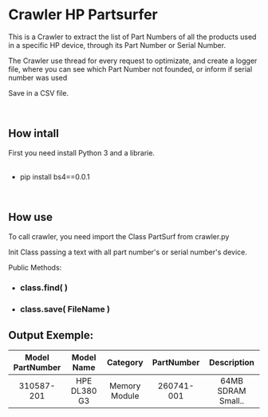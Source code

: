# Crawler HP Partsurfer
<tr>
This is a Crawler to extract the list of Part Numbers of all the products used in a specific HP device, through its Part Number or Serial Number. 

The Crawler use thread for every request to optimizate, and create a logger file, where you can see which Part Number not founded, or inform if serial number was used

Save in a CSV file.

<br>

## How intall
<tr>
First you need install Python 3 and a librarie.
<br><br>

- pip install bs4==0.0.1
<br>

## How use
<tr>
To call crawler, you need import the Class PartSurf from crawler.py

Init Class passing a text with all part number's or serial number's device.

Public Methods:

- ### class.find( )
- ### class.save( FileName )

## Output Exemple:

| Model PartNumber | Model Name | Category | PartNumber | Description |
| :---: | :---: | :---: | :---: | :---: | 
| 310587-201 | HPE DL380 G3 | Memory Module | 260741-001 | 64MB SDRAM Small.. | 
